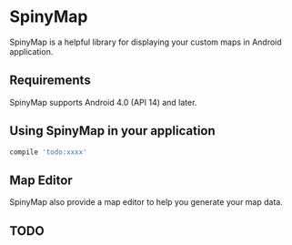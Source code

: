 # SpinyMap

SpinyMap is a helpful library for displaying your custom maps in Android application.  

## Requirements

SpinyMap supports Android 4.0 (API 14) and later.

## Using SpinyMap in your application

```groovy
compile 'todo:xxxx'
```

## Map Editor

SpinyMap also provide a map editor to help you generate your map data. 

## TODO 
